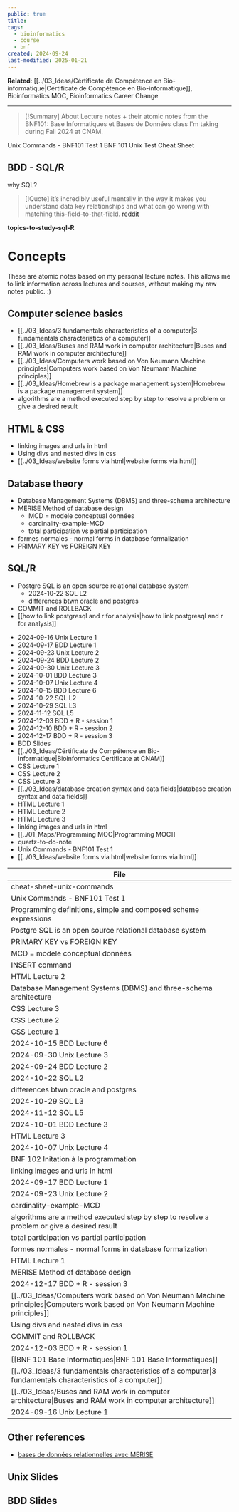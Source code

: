 ```yaml
---
public: true
title: 
tags:
  - bioinformatics
  - course
  - bnf
created: 2024-09-24
last-modified: 2025-01-21
---
```

**Related**: [[../03_Ideas/Cértificate de Compétence en Bio-informatique|Cértificate de Compétence en Bio-informatique]], Bioinformatics MOC, Bioinformatics Career Change

---

> [!Summary] About
> Lecture notes + their atomic notes from the BNF101: Base Informatiques et Bases de Données class I'm taking during Fall 2024 at CNAM. 


Unix Commands - BNF101 Test 1
BNF 101 Unix Test Cheat Sheet


## BDD - SQL/R 
why SQL?

> [!Quote]
> it’s incredibly useful mentally in the way it makes you understand data key relationships and what can go wrong with matching this-field-to-that-field. [reddit](https://www.reddit.com/r/bioinformatics/comments/12ddryu/sql_a_sought_after_skill_in_bioinformatics/)
> 


**topics-to-study-sql-R**

# Concepts
These are atomic notes based on my personal lecture notes. This allows me to link information across lectures and courses, without making my raw notes public. :) 

## Computer science basics
* [[../03_Ideas/3 fundamentals characteristics of a computer|3 fundamentals characteristics of a computer]]
* [[../03_Ideas/Buses and RAM work in computer architecture|Buses and RAM work in computer architecture]]
* [[../03_Ideas/Computers work based on Von Neumann Machine principles|Computers work based on Von Neumann Machine principles]]
* [[../03_Ideas/Homebrew is a package management system|Homebrew is a package management system]]
* algorithms are a method executed step by step to resolve a problem or give a desired result


## HTML & CSS
* linking images and urls in html
* Using divs and nested divs in css
* [[../03_Ideas/website forms via html|website forms via html]]

## Database theory
* Database Management Systems (DBMS) and three-schema architecture
* MERISE Method of database design
	* MCD = modele conceptual données
	* cardinality-example-MCD
	* total participation vs partial participation
* formes normales - normal forms in database formalization
* PRIMARY KEY vs FOREIGN KEY
## SQL/R
* Postgre SQL is an open source relational database system
	* 2024-10-22 SQL L2
	* differences btwn oracle and postgres
* COMMIT and ROLLBACK
* [[how to link postgresql and r for analysis|how to link postgresql and r for analysis]]

- 2024-09-16 Unix Lecture 1
- 2024-09-17 BDD Lecture 1
- 2024-09-23 Unix Lecture 2
- 2024-09-24 BDD Lecture 2
- 2024-09-30 Unix Lecture 3
- 2024-10-01 BDD Lecture 3
- 2024-10-07 Unix Lecture 4
- 2024-10-15 BDD Lecture 6
- 2024-10-22 SQL L2
- 2024-10-29 SQL L3
- 2024-11-12 SQL L5
- 2024-12-03 BDD + R - session 1
- 2024-12-10 BDD + R - session 2
- 2024-12-17 BDD + R - session 3
- BDD Slides
- [[../03_Ideas/Cértificate de Compétence en Bio-informatique|Bioinformatics Certificate at CNAM]]
- CSS Lecture 1
- CSS Lecture 2
- CSS Lecture 3
- [[../03_Ideas/database creation syntax and data fields|database creation syntax and data fields]]
- HTML Lecture 1
- HTML Lecture 2
- HTML Lecture 3
- linking images and urls in html
- [[../01_Maps/Programming MOC|Programming MOC]]
- quartz-to-do-note
- Unix Commands - BNF101 Test 1
- [[../03_Ideas/website forms via html|website forms via html]]


| File                                                                                                                                                                                                     |
| -------------------------------------------------------------------------------------------------------------------------------------------------------------------------------------------------------- |
| cheat-sheet-unix-commands                                                                                                                                     |
| Unix Commands - BNF101 Test 1                                                                                                                             |
| Programming definitions, simple and composed scheme expressions                                                         |
| Postgre SQL is an open source relational database system                                                                       |
| PRIMARY KEY vs FOREIGN KEY                                                                                                                                   |
| MCD = modele conceptual données                                                                                                                         |
| INSERT command                                                                                                                                                           |
| HTML Lecture 2                                                                                                                                                           |
| Database Management Systems (DBMS) and three-schema architecture                                                       |
| CSS Lecture 3                                                                                                                                                             |
| CSS Lecture 2                                                                                                                                                             |
| CSS Lecture 1                                                                                                                                                             |
| 2024-10-15 BDD Lecture 6                                                                                                                                       |
| 2024-09-30 Unix Lecture 3                                                                                                                                     |
| 2024-09-24 BDD Lecture 2                                                                                                                                       |
| 2024-10-22 SQL L2                                                                                                                                                     |
| differences btwn oracle and postgres                                                                                                               |
| 2024-10-29 SQL L3                                                                                                                                                     |
| 2024-11-12 SQL L5                                                                                                                                                     |
| 2024-10-01 BDD Lecture 3                                                                                                                                       |
| HTML Lecture 3                                                                                                                                                           |
| 2024-10-07 Unix Lecture 4                                                                                                                                     |
| BNF 102 Initation à la programmation                                                                                                               |
| linking images and urls in html                                                                                                                         |
| 2024-09-17 BDD Lecture 1                                                                                                                                       |
| 2024-09-23 Unix Lecture 2                                                                                                                                     |
| cardinality-example-MCD                                                                                                                                         |
| algorithms are a method executed step by step to resolve a problem or give a desired result |
| total participation vs partial participation                                                                                               |
| formes normales - normal forms in database formalization                                                                       |
| HTML Lecture 1                                                                                                                                                           |
| MERISE Method of database design                                                                                                                       |
| 2024-12-17 BDD + R - session 3                                                                                                                           |
| [[../03_Ideas/Computers work based on Von Neumann Machine principles\|Computers work based on Von Neumann Machine principles]]                                                                           |
| Using divs and nested divs in css                                                                                                                     |
| COMMIT and ROLLBACK                                                                                                                                                 |
| 2024-12-03 BDD + R - session 1                                                                                                                           |
| [[BNF 101 Base Informatiques\|BNF 101 Base Informatiques]]                                                                                                                             |
| [[../03_Ideas/3 fundamentals characteristics of a computer\|3 fundamentals characteristics of a computer]]                                                                                               |
| [[../03_Ideas/Buses and RAM work in computer architecture\|Buses and RAM work in computer architecture]]                                                                                                 |
| 2024-09-16 Unix Lecture 1                                                                                                                                     |


## Other references
* [bases de données relationnelles avec MERISE](https://ineumann.developpez.com/tutoriels/merise/initiation-merise/#LI)

## Unix Slides
## BDD Slides
